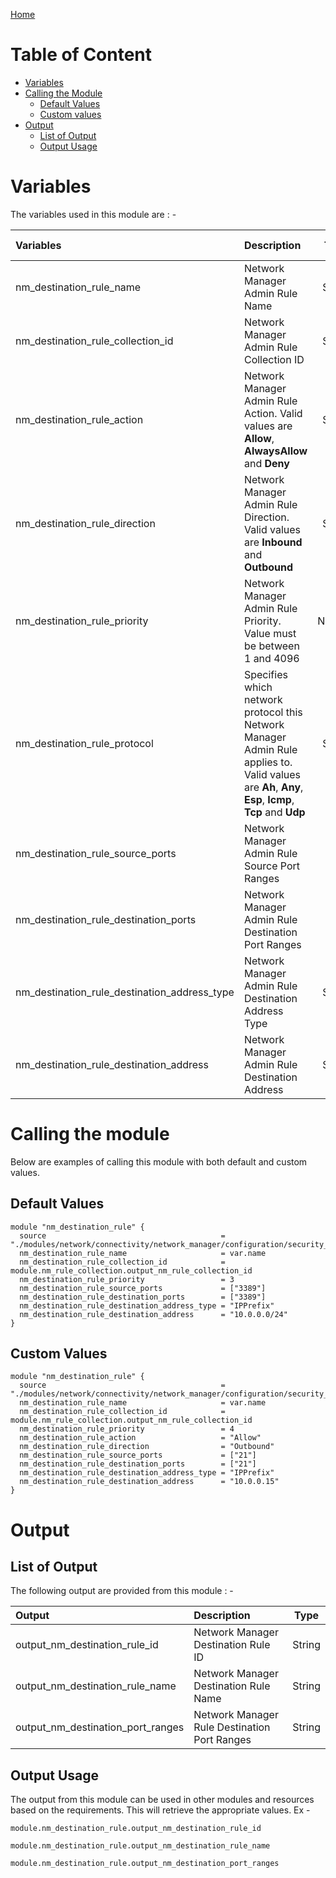 [Home](../../../../../../../../README.md)

# Table of Content

- [Variables](#variables)
- [Calling the Module](#calling-the-module)
    - [Default Values](#default-values)
    - [Custom values](#custom-values)
- [Output](#output)
    - [List of Output](#list-of-output)
    - [Output Usage](#output-usage)

# Variables

The variables used in this module are : -

| Variables | Description | Type | Required | Default Values |
|:----------|:------------|:----:|:--------:|:--------------:|
| nm_destination_rule_name | Network Manager Admin Rule Name | String | Yes | NA |
| nm_destination_rule_collection_id | Network Manager Admin Rule Collection ID | String | Yes | NA |
| nm_destination_rule_action | Network Manager Admin Rule Action. Valid values are **Allow**, **AlwaysAllow** and **Deny** | String | No | **Deny** |
| nm_destination_rule_direction | Network Manager Admin Rule Direction. Valid values are **Inbound** and **Outbound** | String | No | **Inbound** |
| nm_destination_rule_priority | Network Manager Admin Rule Priority. Value must be between 1 and 4096 | Number | Yes | NA |
| nm_destination_rule_protocol |  Specifies which network protocol this Network Manager Admin Rule applies to. Valid values are **Ah**, **Any**, **Esp**, **Icmp**, **Tcp** and **Udp** | String | No | **Tcp** |
| nm_destination_rule_source_ports | Network Manager Admin Rule Source Port Ranges | List | Yes | NA |
| nm_destination_rule_destination_ports | Network Manager Admin Rule Destination Port Ranges | List | Yes | NA |
| nm_destination_rule_destination_address_type | Network Manager Admin Rule Destination Address Type | String | Yes | NA |
| nm_destination_rule_destination_address | Network Manager Admin Rule Destination Address | String | Yes | NA |

# Calling the module

Below are examples of calling this module with both default and custom values.

## Default Values

```
module "nm_destination_rule" {
  source                                       = "./modules/network/connectivity/network_manager/configuration/security_admin/rule_collection/destination_rule"
  nm_destination_rule_name                     = var.name
  nm_destination_rule_collection_id            = module.nm_rule_collection.output_nm_rule_collection_id
  nm_destination_rule_priority                 = 3
  nm_destination_rule_source_ports             = ["3389"]
  nm_destination_rule_destination_ports        = ["3389"]
  nm_destination_rule_destination_address_type = "IPPrefix"
  nm_destination_rule_destination_address      = "10.0.0.0/24"
}
```

## Custom Values

```
module "nm_destination_rule" {
  source                                       = "./modules/network/connectivity/network_manager/configuration/security_admin/rule_collection/destination_rule"
  nm_destination_rule_name                     = var.name
  nm_destination_rule_collection_id            = module.nm_rule_collection.output_nm_rule_collection_id
  nm_destination_rule_priority                 = 4
  nm_destination_rule_action                   = "Allow"
  nm_destination_rule_direction                = "Outbound"
  nm_destination_rule_source_ports             = ["21"]
  nm_destination_rule_destination_ports        = ["21"]
  nm_destination_rule_destination_address_type = "IPPrefix"
  nm_destination_rule_destination_address      = "10.0.0.15"
}
```

# Output

## List of Output
The following output are provided from this module : -

| Output | Description | Type |
|:------ |:------------|:----:|
| output_nm_destination_rule_id | Network Manager Destination Rule ID | String |
| output_nm_destination_rule_name | Network Manager Destination Rule Name | String |
| output_nm_destination_port_ranges | Network Manager Rule Destination Port Ranges | String |

## Output Usage

The output from this module can be used in other modules and resources based on the requirements. This will retrieve the appropriate values. Ex -

```
module.nm_destination_rule.output_nm_destination_rule_id
```

```
module.nm_destination_rule.output_nm_destination_rule_name
```

```
module.nm_destination_rule.output_nm_destination_port_ranges
```
